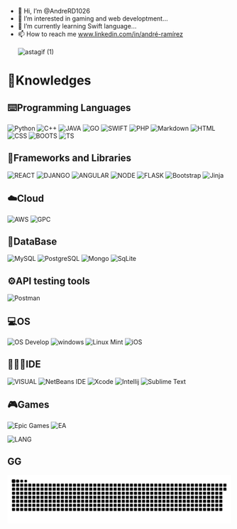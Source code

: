 
- 👋 Hi, I’m @AndreRD1026
- 📌 I’m interested in gaming and web developtment...
- 🎯 I’m currently learning Swift language...
- 📫 How to reach me www.linkedin.com/in/andré-ramírez <br><br>
![astagif (1)](https://github.com/AndreRD1026/AndreRD1026/assets/79030416/77a86f8d-3107-4fcb-9041-6253eb78151e)




# 🚀Knowledges<br>

## ⌨️Programming Languages<br> 
![Python](https://img.shields.io/badge/Python-14354C?style=for-the-badge&logo=python&logoColor=white)
![C++](https://img.shields.io/badge/C%2B%2B-00599C?style=for-the-badge&logo=c%2B%2B&logoColor=white)
![JAVA](https://img.shields.io/badge/Java-ED8B00?style=for-the-badge&logo=java&logoColor=white)
![GO](https://img.shields.io/badge/Go-00ADD8?style=for-the-badge&logo=go&logoColor=white)
![SWIFT](https://img.shields.io/badge/Swift-FA7343?style=for-the-badge&logo=swift&logoColor=white)
![PHP](https://img.shields.io/badge/R-276DC3?style=for-the-badge&logo=r&logoColor=white)
![Markdown](https://img.shields.io/badge/markdown-%23000000.svg?style=for-the-badge&logo=markdown&logoColor=white)
![HTML](https://img.shields.io/badge/HTML-239120?style=for-the-badge&logo=html5&logoColor=white)
![CSS](https://img.shields.io/badge/CSS-239120?&style=for-the-badge&logo=css3&logoColor=white)
![BOOTS](https://img.shields.io/badge/Bootstrap-563D7C?style=for-the-badge&logo=bootstrap&logoColor=white)
![TS](https://img.shields.io/badge/TypeScript-007ACC?style=for-the-badge&logo=typescript&logoColor=white)


## 📖Frameworks and Libraries<br>
![REACT](https://img.shields.io/badge/React-20232A?style=for-the-badge&logo=react&logoColor=61DAFB)
![DJANGO](https://img.shields.io/badge/Django-092E20?style=for-the-badge&logo=django&logoColor=white)
![ANGULAR](https://img.shields.io/badge/Angular-DD0031?style=for-the-badge&logo=angular&logoColor=white)
![NODE](https://img.shields.io/badge/Node.js-43853D?style=for-the-badge&logo=node.js&logoColor=white)
![FLASK](https://img.shields.io/badge/Flask-000000?style=for-the-badge&logo=flask&logoColor=white)
![Bootstrap](https://img.shields.io/badge/bootstrap-%23563D7C.svg?style=for-the-badge&logo=bootstrap&logoColor=white)
![Jinja](https://img.shields.io/badge/jinja-white.svg?style=for-the-badge&logo=jinja&logoColor=black)

## ☁️Cloud<br>
![AWS](https://img.shields.io/badge/Amazon_AWS-FF9900?style=for-the-badge&logo=amazonaws&logoColor=white)
![GPC](https://img.shields.io/badge/Google_Cloud-4285F4?style=for-the-badge&logo=google-cloud&logoColor=white)

## 💾DataBase<br>
![MySQL](https://img.shields.io/badge/MySQL-00000F?style=for-the-badge&logo=mysql&logoColor=white)
![PostgreSQL](https://img.shields.io/badge/PostgreSQL-316192?style=for-the-badge&logo=postgresql&logoColor=white)
![Mongo](https://img.shields.io/badge/MongoDB-4EA94B?style=for-the-badge&logo=mongodb&logoColor=white)
![SqLite](https://img.shields.io/badge/SQLite-07405E?style=for-the-badge&logo=sqlite&logoColor=white)

## ⚙️API testing tools<br>
![Postman](https://img.shields.io/badge/Postman-FF6C37?style=for-the-badge&logo=postman&logoColor=white)

## 💻OS<br>
![OS Develop](https://img.shields.io/badge/mac%20os-000000?style=for-the-badge&logo=apple&logoColor=white)
![windows](https://img.shields.io/badge/Windows-0078D6?style=for-the-badge&logo=windows&logoColor=white)
![Linux Mint](https://img.shields.io/badge/Linux%20Mint-87CF3E?style=for-the-badge&logo=Linux%20Mint&logoColor=white)
![iOS](https://img.shields.io/badge/iOS-000000?style=for-the-badge&logo=ios&logoColor=white)

## 🧑🏻‍💻IDE<br>
![VISUAL](https://img.shields.io/badge/Visual_Studio_Code-0078D4?style=for-the-badge&logo=visual%20studio%20code&logoColor=white)
![NetBeans IDE](https://img.shields.io/badge/NetBeansIDE-1B6AC6.svg?style=for-the-badge&logo=apache-netbeans-ide&logoColor=white)
![Xcode](https://img.shields.io/badge/Xcode-007ACC?style=for-the-badge&logo=Xcode&logoColor=white)
![Intellij](https://img.shields.io/badge/IntelliJ_IDEA-000000.svg?style=for-the-badge&logo=intellij-idea&logoColor=white)
![Sublime Text](https://img.shields.io/badge/sublime_text-%23575757.svg?style=for-the-badge&logo=sublime-text&logoColor=important)


## 🎮Games<br>
![Epic Games](https://img.shields.io/badge/Epic%20Games-313131?style=for-the-badge&logo=Epic%20Games&logoColor=white)
![EA](https://img.shields.io/badge/ea-%23000000.svg?style=for-the-badge&logo=ea&logoColor=white)

![LANG](https://github-readme-stats.vercel.app/api/top-langs/?username=AndreRD1026&theme=blue-green)




## GG 

![snake gif](https://github.com/AndreRD1026/AndreRD1026/blob/output/github-contribution-grid-snake.svg)

<!---
AndreRD1026/AndreRD1026 is a ✨ special ✨ repository because its `README.md` (this file) appears on your GitHub profile.
You can click the Preview link to take a look at your changes.
- 💞️ I’m looking to collaborate on ...
![Top Langs](https://github-readme-stats.vercel.app/api/top-langs/?username=AndreRD1026&layout=compact)
![Top Langs](https://github-readme-stats.vercel.app/api/top-langs/?username=AndreRD1026&langs_count=8)
--->
